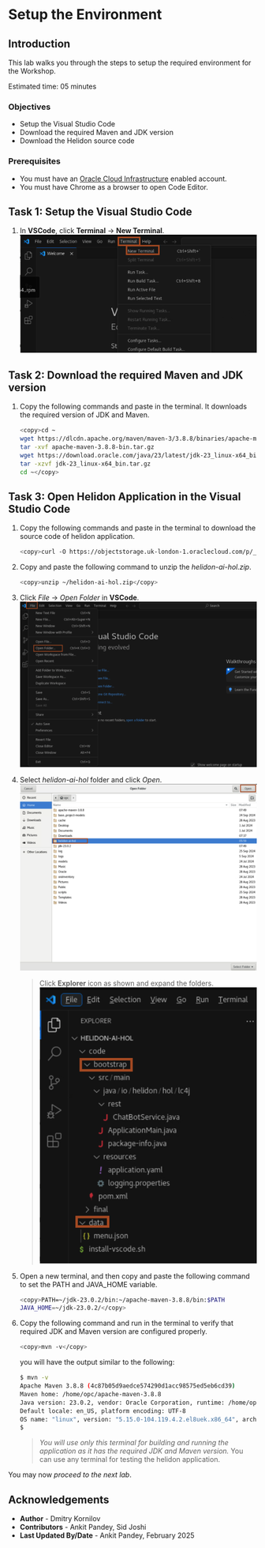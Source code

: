 # Setup the Environment

## Introduction

This lab walks you through the steps to setup the required environment for the Workshop.

Estimated time: 05 minutes

### Objectives

* Setup the Visual Studio Code
* Download the required Maven and JDK version
* Download the Helidon source code

### Prerequisites

* You must have an [Oracle Cloud Infrastructure](https://cloud.oracle.com/en_US/cloud-infrastructure) enabled account.
* You must have Chrome as a browser to open Code Editor.



## Task 1: Setup the Visual Studio Code

    
1. In **VSCode**, click **Terminal** -> **New Terminal**.
    ![Open Terminal](images/open-terminal.png)

## Task 2: Download the required Maven and JDK version

1. Copy the following commands and paste in the terminal. It downloads the required version of JDK and Maven.

    ```bash
    <copy>cd ~
    wget https://dlcdn.apache.org/maven/maven-3/3.8.8/binaries/apache-maven-3.8.8-bin.tar.gz
    tar -xvf apache-maven-3.8.8-bin.tar.gz
    wget https://download.oracle.com/java/23/latest/jdk-23_linux-x64_bin.tar.gz
    tar -xzvf jdk-23_linux-x64_bin.tar.gz
    cd ~</copy>
    ```

## Task 3: Open Helidon Application in the Visual Studio Code

1.  Copy the following commands and paste in the terminal to download the source code of helidon application.

    ```bash
    <copy>curl -O https://objectstorage.uk-london-1.oraclecloud.com/p/_-3JwanlfvytfH_3EdYdQYZf9kYPSbL3nfiGkJXythKvgXMDl5Bikyv0a1uM776U/n/lrv4zdykjqrj/b/ankit-bucket/o/helidon-ai-hol.zip</copy>
    ```
    
2. Copy and paste the following command to unzip the *helidon-ai-hol.zip*.
    ```bash
    <copy>unzip ~/helidon-ai-hol.zip</copy>
    ```

3. Click *File* -> *Open Folder* in **VSCode**.
    ![Open Project](images/open-project.png)

4. Select *helidon-ai-hol* folder and click *Open*.
    ![Helidon Project](images/helidon-project.png)

    > Click **Explorer** icon as shown and expand the folders.
        ![open explorer](images/open-explorer.png)


5. Open a new terminal, and then copy and paste the following command to set the PATH and JAVA_HOME variable.
    ```bash
    <copy>PATH=~/jdk-23.0.2/bin:~/apache-maven-3.8.8/bin:$PATH
    JAVA_HOME=~/jdk-23.0.2/</copy>
    ```

6. Copy the following command and run in the terminal to verify that required JDK and Maven version are configured properly.

    ```bash
    <copy>mvn -v</copy>
    ```

    you will have the output similar to the following:
    ```bash
    $ mvn -v 
    Apache Maven 3.8.8 (4c87b05d9aedce574290d1acc98575ed5eb6cd39)
    Maven home: /home/opc/apache-maven-3.8.8
    Java version: 23.0.2, vendor: Oracle Corporation, runtime: /home/opc/jdk-23.0.2
    Default locale: en_US, platform encoding: UTF-8
    OS name: "linux", version: "5.15.0-104.119.4.2.el8uek.x86_64", arch: "amd64", family: "unix"
    $ 
    ```

    > *You will use only this terminal for building and running the application as it has the required JDK and Maven version.* You can use any terminal for testing the helidon application.


You may now *proceed to the next lab*.


## Acknowledgements

* **Author** - Dmitry Kornilov
* **Contributors** - Ankit Pandey, Sid Joshi
* **Last Updated By/Date** - Ankit Pandey, February 2025